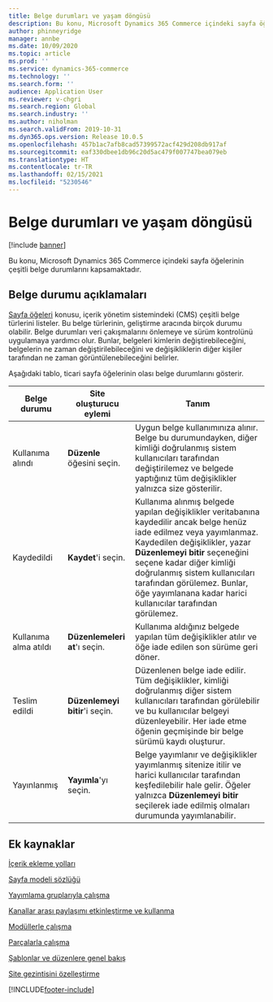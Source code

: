 ```yaml
---
title: Belge durumları ve yaşam döngüsü
description: Bu konu, Microsoft Dynamics 365 Commerce içindeki sayfa öğelerinin çeşitli belge durumlarını kapsamaktadır.
author: phinneyridge
manager: annbe
ms.date: 10/09/2020
ms.topic: article
ms.prod: ''
ms.service: dynamics-365-commerce
ms.technology: ''
ms.search.form: ''
audience: Application User
ms.reviewer: v-chgri
ms.search.region: Global
ms.search.industry: ''
ms.author: niholman
ms.search.validFrom: 2019-10-31
ms.dyn365.ops.version: Release 10.0.5
ms.openlocfilehash: 457b1ac7afb8cad57399572acf429d208db917af
ms.sourcegitcommit: eaf330dbee1db96c20d5ac479f007747bea079eb
ms.translationtype: HT
ms.contentlocale: tr-TR
ms.lasthandoff: 02/15/2021
ms.locfileid: "5230546"
---
```

# <a name="document-states-and-lifecycle"></a>Belge durumları ve yaşam döngüsü

[!include [banner](includes/banner.md)]

Bu konu, Microsoft Dynamics 365 Commerce içindeki sayfa öğelerinin çeşitli belge durumlarını kapsamaktadır.

## <a name="document-state-descriptions"></a>Belge durumu açıklamaları

[Sayfa öğeleri](page-elements-overview.md) konusu, içerik yönetim sistemindeki (CMS) çeşitli belge türlerini listeler. Bu belge türlerinin, geliştirme aracında birçok durumu olabilir. Belge durumları veri çakışmalarını önlemeye ve sürüm kontrolünü uygulamaya yardımcı olur. Bunlar, belgeleri kimlerin değiştirebileceğini, belgelerin ne zaman değiştirilebileceğini ve değişikliklerin diğer kişiler tarafından ne zaman görüntülenebileceğini belirler.

Aşağıdaki tablo, ticari sayfa öğelerinin olası belge durumlarını gösterir.

| Belge durumu      | Site oluşturucu eylemi        | Tanım                                                  |
| ------------------- | -------------------------- | ------------------------------------------------------------ |
| Kullanıma alındı         | **Düzenle** öğesini seçin.           | Uygun belge kullanımınıza alınır. Belge bu durumundayken, diğer kimliği doğrulanmış sistem kullanıcıları tarafından değiştirilemez ve belgede yaptığınız tüm değişiklikler yalnızca size gösterilir. |
| Kaydedildi               | **Kaydet**'i seçin.           | Kullanıma alınmış belgede yapılan değişiklikler veritabanına kaydedilir ancak belge henüz iade edilmez veya yayımlanmaz. Kaydedilen değişiklikler, yazar **Düzenlemeyi bitir** seçeneğini seçene kadar diğer kimliği doğrulanmış sistem kullanıcıları tarafından görülemez. Bunlar, öğe yayımlanana kadar harici kullanıcılar tarafından görülemez. |
| Kullanıma alma atıldı | **Düzenlemeleri at**'ı seçin.  | Kullanıma aldığınız belgede yapılan tüm değişiklikler atılır ve öğe iade edilen son sürüme geri döner. |
| Teslim edildi          | **Düzenlemeyi bitir**'i seçin. | Düzenlenen belge iade edilir. Tüm değişiklikler, kimliği doğrulanmış diğer sistem kullanıcıları tarafından görülebilir ve bu kullanıcılar belgeyi düzenleyebilir. Her iade etme öğenin geçmişinde bir belge sürümü kaydı oluşturur. |
| Yayınlanmış           | **Yayımla**'yı seçin.        | Belge yayımlanır ve değişiklikler yayımlanmış sitenize itilir ve harici kullanıcılar tarafından keşfedilebilir hale gelir. Öğeler yalnızca **Düzenlemeyi bitir** seçilerek iade edilmiş olmaları durumunda yayımlanabilir. |

## <a name="additional-resources"></a>Ek kaynaklar

[İçerik ekleme yolları](add-manage-content.md)

[Sayfa modeli sözlüğü](page-elements-overview.md)

[Yayımlama gruplarıyla çalışma](publish-groups.md)

[Kanallar arası paylaşımı etkinleştirme ve kullanma](cross-channel-sharing.md)

[Modüllerle çalışma](work-with-modules.md)

[Parçalarla çalışma](work-with-fragments.md)

[Şablonlar ve düzenlere genel bakış](templates-layouts-overview.md)

[Site gezintisini özelleştirme](customize-site-navigation.md)


[!INCLUDE[footer-include](../includes/footer-banner.md)]